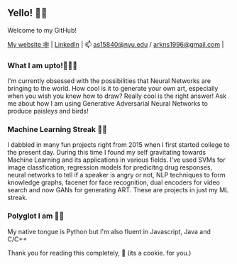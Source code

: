 ## Yello! 🙋🏻

Welcome to my GitHub!

[My website 🕸️](https://ansidd.github.io) | [LinkedIn](https://www.linkedin.com/in/arjunns) | 📫 as15840@nyu.edu / arkns1996@gmail.com |

### What I am upto!👨🏻‍🔧   
I'm currently obsessed with the possibilities that Neural Networks are bringing to the world. How cool is it to generate your own art, especially when you wish you knew how to draw? Really cool is the right answer! Ask me about how I am using Generative Adversarial Neural Networks to produce paisleys and birds!


### Machine Learning Streak 🏋🏻
I dabbled in many fun projects right from 2015 when I first started college to the present day. During this time I found my self gravitating towards Machine Learning and its applications in various fields. I've used SVMs for image classfication, regression models for predicitng drug responses, neural networks to tell if a speaker is angry or not, NLP techniques to form knowledge graphs, facenet for face recognition, dual encoders for video search and now GANs for generating ART. These are projects in just my ML streak. 

### Polyglot I am 💪🏽
My native tongue is Python but I'm also fluent in Javascript, Java and C/C++

Thank you for reading this completely, 🍪 (its a cookie. for you.)

  
 

<!--
**ansidd/ansidd** is a ✨ _special_ ✨ repository because its `README.md` (this file) appears on your GitHub profile.

Here are some ideas to get you started:

- 🔭 I’m currently working on ...
- 🌱 I’m currently learning ...
- 👯 I’m looking to collaborate on ...
- 🤔 I’m looking for help with ...
- 💬 Ask me about ...
- 📫 How to reach me: ...
- 😄 Pronouns: ...
- ⚡ Fun fact: ...
-->
